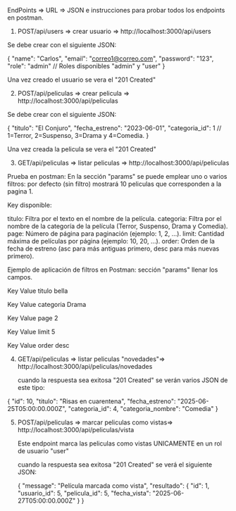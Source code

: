 EndPoints => URL => JSON e instrucciones para probar todos los endpoints en postman.

1) POST/api/users => crear usuario => http://localhost:3000/api/users

Se debe crear con el siguiente JSON:

{
  "name": "Carlos",
  "email": "correo1@correo.com",
  "password": "123",
  "role": "admin" // Roles disponibles "admin" y "user"
}

Una vez creado el usuario se vera el "201 Created"

2) POST/api/peliculas => crear pelicula => http://localhost:3000/api/peliculas

Se debe crear con el siguiente JSON:

{
  "titulo": "El Conjuro",
  "fecha_estreno": "2023-06-01",
  "categoria_id": 1 // 1=Terror, 2=Suspenso, 3=Drama y 4=Comedia.
}

Una vez creada la pelicula se vera el "201 Created"

3) GET/api/peliculas => listar peliculas => http://localhost:3000/api/peliculas

Prueba en postman: 
En la sección "params" se puede emplear uno o varios filtros:
por defecto (sin filtro) mostrará 10 peliculas que corresponden a la pagina 1.

Key disponible: 

titulo: Filtra por el texto en el nombre de la película.
categoria: Filtra por el nombre de la categoría de la película (Terror, Suspenso, Drama y Comedia).
page: Número de página para paginación (ejemplo: 1, 2, ...).
limit: Cantidad máxima de películas por página (ejemplo: 10, 20, ...).
order: Orden de la fecha de estreno (asc para más antiguas primero, desc para más nuevas primero).

Ejemplo de aplicación de filtros en Postman: sección "params" llenar los campos.

Key          Value
titulo	     bella

Key          Value
categoria	   Drama

Key          Value
page	       2

Key          Value
limit	       5

Key          Value
order	       desc

4) GET/api/peliculas => listar peliculas "novedades"=> http://localhost:3000/api/peliculas/novedades

   cuando la respuesta sea exitosa "201 Created" se verán varios JSON de este tipo:

{
        "id": 10,
        "titulo": "Risas en cuarentena",
        "fecha_estreno": "2025-06-25T05:00:00.000Z",
        "categoria_id": 4,
        "categoria_nombre": "Comedia"
    }

5) POST/api/peliculas => marcar peliculas como vistas=> http://localhost:3000/api/peliculas/vista
   
   Este endpoint marca las peliculas como vistas UNICAMENTE en un rol de usuario "user" 

   cuando la respuesta sea exitosa "201 Created" se verá el siguiente JSON:

   {
    "message": "Película marcada como vista",
    "resultado": {
        "id": 1,
        "usuario_id": 5,
        "pelicula_id": 5,
        "fecha_vista": "2025-06-27T05:00:00.000Z"
    }
}
